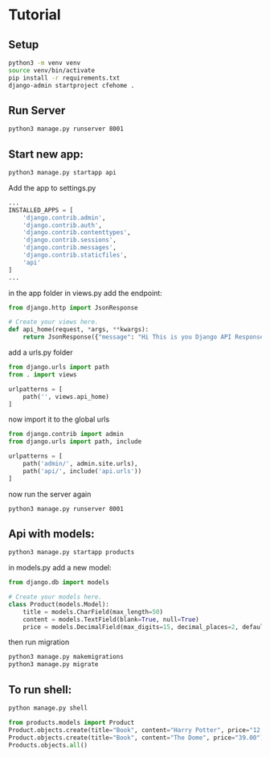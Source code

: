 # Tutorial

## Setup
```bash
python3 -m venv venv
source venv/bin/activate  
pip install -r requirements.txt
django-admin startproject cfehome .
```
## Run Server
```bash
python3 manage.py runserver 8001
```

## Start new app:
```bash
python3 manage.py startapp api
```

Add the app to settings.py

```python
...
INSTALLED_APPS = [
    'django.contrib.admin',
    'django.contrib.auth',
    'django.contrib.contenttypes',
    'django.contrib.sessions',
    'django.contrib.messages',
    'django.contrib.staticfiles',
    'api'
]
...
```

in the app folder in views.py add the endpoint:
```python
from django.http import JsonResponse

# Create your views here.
def api_home(request, *args, **kwargs):
    return JsonResponse({"message": "Hi This is you Django API Response"})
```

add a urls.py folder
```python
from django.urls import path
from . import views

urlpatterns = [
    path('', views.api_home)
]
```

now import it to the global urls
```python
from django.contrib import admin
from django.urls import path, include

urlpatterns = [
    path('admin/', admin.site.urls),
    path('api/', include('api.urls'))
]
```
now run the server again
```bash
python3 manage.py runserver 8001
```

## Api with models:
```bash
python3 manage.py startapp products                                    
```

in models.py add a new model:
```python
from django.db import models

# Create your models here.
class Product(models.Model):
    title = models.CharField(max_length=50)
    content = models.TextField(blank=True, null=True)
    price = models.DecimalField(max_digits=15, decimal_places=2, default=99.99)
```
then run migration
```bash
python3 manage.py makemigrations
python3 manage.py migrate
```

## To run shell:
```bash
python manage.py shell
```
```python
from products.models import Product
Product.objects.create(title="Book", content="Harry Potter", price="12.00")
Product.objects.create(title="Book", content="The Dome", price="39.00")
Products.objects.all()
```

